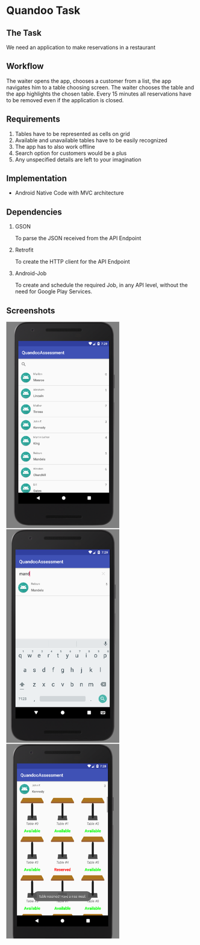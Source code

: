 # Quandoo Task

## The Task

We need an application to make reservations in a restaurant

## Workflow

The waiter opens the app, chooses a customer from a list, the app navigates him to a table choosing screen.
The waiter chooses the table and the app highlights the chosen table.
Every 15 minutes all reservations have to be removed even if the application is closed.

## Requirements

1. Tables have to be represented as cells on grid
2. Available and unavailable tables have to be easily recognized
3. The app has to also work offline
4. Search option for customers would be a plus
5. Any unspecified details are left to your imagination

## Implementation

* Android Native Code with MVC architecture

## Dependencies

1. GSON

    To parse the JSON received from the API Endpoint

2. Retrofit

    To create the HTTP client for the API Endpoint

3. Android-Job

    To create and schedule the required Job, in any API level, without the need for Google Play Services.

## Screenshots

<img src="https://github.com/iafsilva/QuandooAssessmentTest/blob/master/screenshots/screen_customers.png" width="300">

<img src="https://github.com/iafsilva/QuandooAssessmentTest/blob/master/screenshots/screen_customers_search.png" width="300">

<img src="https://github.com/iafsilva/QuandooAssessmentTest/blob/master/screenshots/screen_tables.png" width="300">
